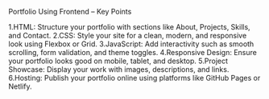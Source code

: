 Portfolio Using Frontend – Key Points

1.HTML: Structure your portfolio with sections like About, Projects, Skills, and Contact.
2.CSS: Style your site for a clean, modern, and responsive look using Flexbox or Grid.
3.JavaScript: Add interactivity such as smooth scrolling, form validation, and theme toggles.
4.Responsive Design: Ensure your portfolio looks good on mobile, tablet, and desktop.
5.Project Showcase: Display your work with images, descriptions, and links.
6.Hosting: Publish your portfolio online using platforms like GitHub Pages or Netlify.
